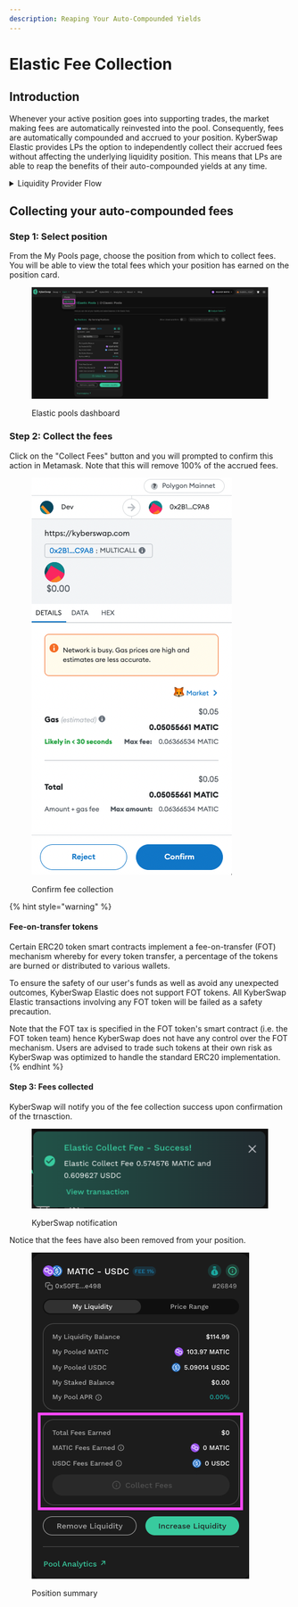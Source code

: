 ```yaml
---
description: Reaping Your Auto-Compounded Yields
---
```


# Elastic Fee Collection

## Introduction

Whenever your active position goes into supporting trades, the market making fees are automatically reinvested into the pool. Consequently, fees are automatically compounded and accrued to your position. KyberSwap Elastic provides LPs the option to independently collect their accrued fees without affecting the underlying liquidity position. This means that LPs are able to reap the benefits of their auto-compounded yields at any time.

<details>

<summary>Liquidity Provider Flow</summary>

Still deciding on which solution suits you best?&#x20;

* **Overview**: [Earn Yield By Contributing Liquidity](../../../kyberswap-solutions/kyberswap-interface/user-guides/earn-yield-by-contributing-liquidity.md)
* **Detailed comparison**:  [Classic vs Elastic](../../classic-vs-elastic/)&#x20;

#### Next steps

1. [Connect Your Wallet](../../../kyberswap-solutions/kyberswap-interface/user-guides/connect-your-wallet.md)
2. [Switching Networks](../../../kyberswap-solutions/kyberswap-interface/user-guides/selecting-preferred-network.md)
3. [Elastic Pool Creation ](elastic-pool-creation.md)
4. [Add Liquidity To An Existing Elastic Pool ](add-liquidity-to-an-existing-elastic-pool.md)
5. [Increasing Liquidity On Elastic](increasing-liquidity-on-elastic.md)&#x20;
6. **Elastic Fee Collection <-**
7. [Yield Farming On Elastic](yield-farming-on-elastic.md)
8. [Removing Liquidity On Elastic](removing-liquidity-on-elastic.md)

</details>

## Collecting your auto-compounded fees

### Step 1: Select position&#x20;

From the My Pools page, choose the position from which to collect fees. You will be able to view the total fees which your position has earned on the position card.

<figure><img src="../../../.gitbook/assets/image (73).png" alt=""><figcaption><p>Elastic pools dashboard</p></figcaption></figure>

### Step 2: Collect the fees

Click on the "Collect Fees" button and you will prompted to confirm this action in Metamask. Note that this will remove 100% of the accrued fees.

<figure><img src="../../../.gitbook/assets/image (75).png" alt=""><figcaption><p>Confirm fee collection</p></figcaption></figure>

{% hint style="warning" %}
#### Fee-on-transfer tokens

Certain ERC20 token smart contracts implement a fee-on-transfer (FOT) mechanism whereby for every token transfer, a percentage of the tokens are burned or distributed to various wallets.

To ensure the safety of our user's funds as well as avoid any unexpected outcomes, KyberSwap Elastic does not support FOT tokens. All KyberSwap Elastic transactions involving any FOT token will be failed as a safety precaution.

Note that the FOT tax is specified in the FOT token's smart contract (i.e. the FOT token team) hence KyberSwap does not have any control over the FOT mechanism. Users are advised to trade such tokens at their own risk as KyberSwap was optimized to handle the standard ERC20 implementation.
{% endhint %}

#### Step 3: Fees collected

KyberSwap will notify you of the fee collection success upon confirmation of the trnasction.

<figure><img src="../../../.gitbook/assets/image (83).png" alt=""><figcaption><p>KyberSwap notification</p></figcaption></figure>

Notice that the fees have also been removed from your position.

<figure><img src="../../../.gitbook/assets/image (86) (1).png" alt=""><figcaption><p>Position summary</p></figcaption></figure>
